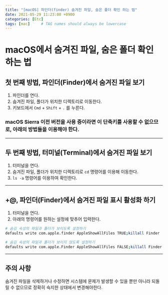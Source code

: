 ```yaml
---
title: "[macOS] 파인더(finder) 숨겨진 파일, 숨은 폴더 확인 하는 법"
date: 2021-05-29 11:23:00 +0900
categories: [Etc]
tags: [mac]     # TAG names should always be lowercase
---
```


# macOS에서 숨겨진 파일, 숨은 폴더 확인 하는 법

## 첫 번째 방법, 파인더(Finder)에서 숨겨진 파일 보기
1. 파인더를 연다.
2. 숨겨진 파일, 폴더가 위치한 디렉토리로 이동한다.
3. 키보드에서 `Cmd` + `Shift` + `.` 를 누른다.

### macOS Sierra 이전 버전을 사용 중이라면 이 단축키를 사용할 수 없으므로, 아래의 방법들을 이용해야 한다.

---------------------------------------------
## 두 번째 방법, 터미널(Terminal)에서 숨겨진 파일 보기
1. 터미널을 연다.
2. 숨겨진 파일, 폴더가 위치한 디렉토리로 `cd` 명령어를 이용해 이동한다.
3. `ls -a` 명령어를 이용하여 확인한다.

--------------------------------------------
## +@, 파인더(Finder)에서 숨겨진 파일 표시 활성화 하기
1. 터미널을 연다.
2. 아래의 명령어를 원하는 설정에 맞추어 입력한다.

```bash
# 숨김 속성의 파일과 폴더가 보이도록 설정하기
defaults write com.apple.finder AppleShowAllFiles TRUE;killall Finder

# 숨김 속성의 파일과 폴더가 보이지 않도록 설정하기
defaults write com.apple.Finder AppleShowAllFiles FALSE;killall Finder
```
----------
## 주의 사항
숨겨진 파일을 삭제하거나 수정하면 시스템에 문제가 발생할 수 있을 뿐만 아니라 되돌릴 수 없으므로 정확히 숙지한 상태에서 변경해야한다.
